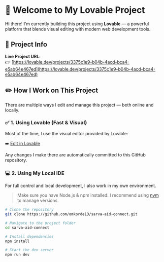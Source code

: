 # 🚀 Welcome to My Lovable Project

Hi there! I'm currently building this project using **Lovable** — a powerful platform that blends visual editing with modern web development tools.

## 📌 Project Info

**Live Project URL**:  
👉 [https://lovable.dev/projects/3375c1e9-b04b-4acd-bca4-e5ab64e467ed](https://lovable.dev/projects/3375c1e9-b04b-4acd-bca4-e5ab64e467ed)

## ✏️ How I Work on This Project

There are multiple ways I edit and manage this project — both online and locally.

### ✅ 1. Using Lovable (Fast & Visual)

Most of the time, I use the visual editor provided by Lovable:

➡️ [Edit in Lovable](https://lovable.dev/projects/3375c1e9-b04b-4acd-bca4-e5ab64e467ed)

Any changes I make there are automatically committed to this GitHub repository.

### 💻 2. Using My Local IDE

For full control and local development, I also work in my own environment.

> Make sure you have Node.js & npm installed. I recommend using [nvm](https://github.com/nvm-sh/nvm#installing-and-updating) to manage versions.

```bash
# Clone the repository
git clone https://github.com/omkorde13/sarva-aid-connect.git

# Navigate to the project folder
cd sarva-aid-connect

# Install dependencies
npm install

# Start the dev server
npm run dev
